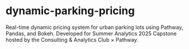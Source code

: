 # dynamic-parking-pricing
Real-time dynamic pricing system for urban parking lots using Pathway, Pandas, and Bokeh. Developed for Summer Analytics 2025 Capstone hosted by the Consulting &amp; Analytics Club × Pathway.
